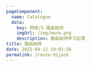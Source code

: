 ```yaml
---
pageComponent: 
  name: Catalogue
  data: 
    key: 网络/5.路由劫持
    imgUrl: /img/more.png
    description: 路由劫持学习记录
title: 路由劫持
date: 2022-04-12 19:01:56
permalink: /route-hijack
---
```



